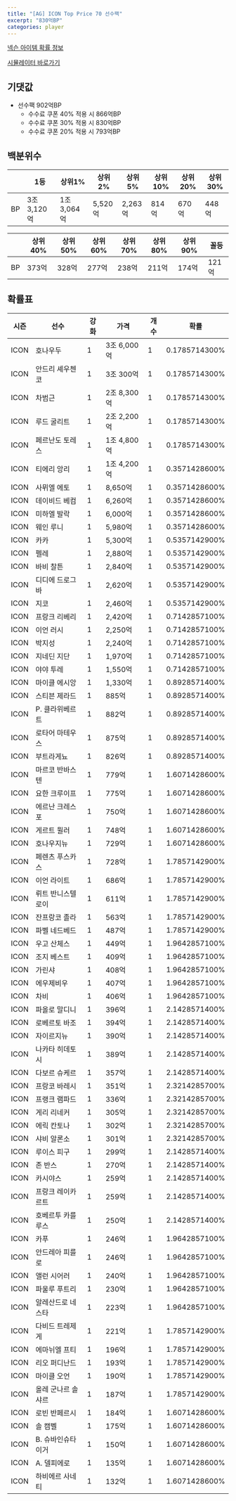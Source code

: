 ```yaml
---
title: "[AG] ICON Top Price 70 선수팩"
excerpt: "830억BP"
categories: player
---
```

[넥슨 아이템 확률 정보](http://iteminfo.nexon.com/probability/fco?sn=5726)

[시뮬레이터 바로가기](/simulator/5726)
## 기댓값
- 선수팩 902억BP
  - 수수료 쿠폰 40% 적용 시 866억BP
  - 수수료 쿠폰 30% 적용 시 830억BP
  - 수수료 쿠폰 20% 적용 시 793억BP


## 백분위수

||1등|상위1%|상위2%|상위5%|상위10%|상위20%|상위30%|
|---|---|---|---|---|---|---|---|
|BP|3조 3,120억|1조 3,064억|5,520억|2,263억|814억|670억|448억|

||상위40%|상위50%|상위60%|상위70%|상위80%|상위90%|꼴등|
|---|---|---|---|---|---|---|---|
|BP|373억|328억|277억|238억|211억|174억|121억|


## 확률표

|시즌|선수|강화|가격|개수|확률|
|---|---|---|---|---|---|
|ICON|호나우두|1|3조 6,000억|1|0.1785714300%|
|ICON|안드리 셰우첸코|1|3조 300억|1|0.1785714300%|
|ICON|차범근|1|2조 8,300억|1|0.1785714300%|
|ICON|루드 굴리트|1|2조 2,200억|1|0.1785714300%|
|ICON|페르난도 토레스|1|1조 4,800억|1|0.1785714300%|
|ICON|티에리 앙리|1|1조 4,200억|1|0.3571428600%|
|ICON|사뮈엘 에토|1|8,650억|1|0.3571428600%|
|ICON|데이비드 베컴|1|6,260억|1|0.3571428600%|
|ICON|미하엘 발락|1|6,000억|1|0.3571428600%|
|ICON|웨인 루니|1|5,980억|1|0.3571428600%|
|ICON|카카|1|5,300억|1|0.5357142900%|
|ICON|펠레|1|2,880억|1|0.5357142900%|
|ICON|바비 찰튼|1|2,840억|1|0.5357142900%|
|ICON|디디에 드로그바|1|2,620억|1|0.5357142900%|
|ICON|지코|1|2,460억|1|0.5357142900%|
|ICON|프랑크 리베리|1|2,420억|1|0.7142857100%|
|ICON|이언 러시|1|2,250억|1|0.7142857100%|
|ICON|박지성|1|2,240억|1|0.7142857100%|
|ICON|지네딘 지단|1|1,970억|1|0.7142857100%|
|ICON|야야 투레|1|1,550억|1|0.7142857100%|
|ICON|마이클 에시앙|1|1,330억|1|0.8928571400%|
|ICON|스티븐 제라드|1|885억|1|0.8928571400%|
|ICON|P. 클라위베르트|1|882억|1|0.8928571400%|
|ICON|로타어 마테우스|1|875억|1|0.8928571400%|
|ICON|부트라게뇨|1|826억|1|0.8928571400%|
|ICON|마르코 반바스텐|1|779억|1|1.6071428600%|
|ICON|요한 크루이프|1|775억|1|1.6071428600%|
|ICON|에르난 크레스포|1|750억|1|1.6071428600%|
|ICON|게르트 뮐러|1|748억|1|1.6071428600%|
|ICON|호나우지뉴|1|729억|1|1.6071428600%|
|ICON|페렌츠 푸스카스|1|728억|1|1.7857142900%|
|ICON|이언 라이트|1|686억|1|1.7857142900%|
|ICON|뤼트 반니스텔로이|1|611억|1|1.7857142900%|
|ICON|잔프랑코 졸라|1|563억|1|1.7857142900%|
|ICON|파벨 네드베드|1|487억|1|1.7857142900%|
|ICON|우고 산체스|1|449억|1|1.9642857100%|
|ICON|조지 베스트|1|409억|1|1.9642857100%|
|ICON|가린샤|1|408억|1|1.9642857100%|
|ICON|에우제비우|1|407억|1|1.9642857100%|
|ICON|차비|1|406억|1|1.9642857100%|
|ICON|파올로 말디니|1|396억|1|2.1428571400%|
|ICON|로베르토 바조|1|394억|1|2.1428571400%|
|ICON|자이르지뉴|1|390억|1|2.1428571400%|
|ICON|나카타 히데토시|1|389억|1|2.1428571400%|
|ICON|다보르 슈케르|1|357억|1|2.1428571400%|
|ICON|프랑코 바레시|1|351억|1|2.3214285700%|
|ICON|프랭크 램파드|1|336억|1|2.3214285700%|
|ICON|게리 리네커|1|305억|1|2.3214285700%|
|ICON|에릭 칸토나|1|302억|1|2.3214285700%|
|ICON|샤비 알론소|1|301억|1|2.3214285700%|
|ICON|루이스 피구|1|299억|1|2.1428571400%|
|ICON|존 반스|1|270억|1|2.1428571400%|
|ICON|카시야스|1|259억|1|2.1428571400%|
|ICON|프랑크 레이카르트|1|259억|1|2.1428571400%|
|ICON|호베르투 카를루스|1|250억|1|2.1428571400%|
|ICON|카푸|1|246억|1|1.9642857100%|
|ICON|안드레아 피를로|1|246억|1|1.9642857100%|
|ICON|앨런 시어러|1|240억|1|1.9642857100%|
|ICON|파울루 푸트리|1|230억|1|1.9642857100%|
|ICON|알레산드로 네스타|1|223억|1|1.9642857100%|
|ICON|다비드 트레제게|1|221억|1|1.7857142900%|
|ICON|에마뉘엘 프티|1|196억|1|1.7857142900%|
|ICON|리오 퍼디난드|1|193억|1|1.7857142900%|
|ICON|마이클 오언|1|190억|1|1.7857142900%|
|ICON|올레 군나르 솔샤르|1|187억|1|1.7857142900%|
|ICON|로빈 반페르시|1|184억|1|1.6071428600%|
|ICON|솔 캠벨|1|175억|1|1.6071428600%|
|ICON|B. 슈바인슈타이거|1|150억|1|1.6071428600%|
|ICON|A. 델피에로|1|135억|1|1.6071428600%|
|ICON|하비에르 사네티|1|132억|1|1.6071428600%|
